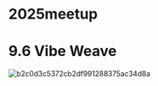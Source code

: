 # 2025meetup


# 9.6 Vibe Weave

![b2c0d3c5372cb2df991288375ac34d8a](https://zhuyaguang-1308110266.cos.ap-shanghai.myqcloud.com/img/b2c0d3c5372cb2df991288375ac34d8a.jpg)

